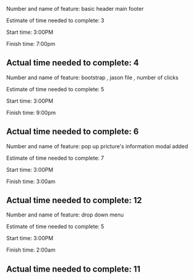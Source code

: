 Number and name of feature: basic header main footer

Estimate of time needed to complete: 3

Start time: 3:00PM

Finish time: 7:00pm

Actual time needed to complete: 4
-----------------------------------------------------------------
Number and name of feature: bootstrap , jason file , number of clicks

Estimate of time needed to complete: 5

Start time: 3:00PM

Finish time: 9:00pm

Actual time needed to complete: 6
-----------------------------------------------------------------
Number and name of feature: pop up pricture's information modal added

Estimate of time needed to complete: 7

Start time: 3:00PM

Finish time: 3:00am

Actual time needed to complete: 12
-----------------------------------------------------------------
Number and name of feature: drop down menu

Estimate of time needed to complete: 5

Start time: 3:00PM

Finish time: 2:00am

Actual time needed to complete: 11
-----------------------------------------------------------------